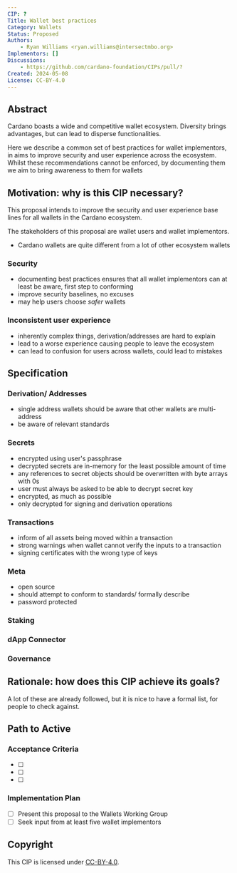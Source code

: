 ```yaml
---
CIP: ?
Title: Wallet best practices
Category: Wallets
Status: Proposed
Authors:
    - Ryan Williams <ryan.williams@intersectmbo.org>
Implementors: []
Discussions:
    - https://github.com/cardano-foundation/CIPs/pull/?
Created: 2024-05-08
License: CC-BY-4.0
---
```


## Abstract

Cardano boasts a wide and competitive wallet ecosystem.
Diversity brings advantages, but can lead to disperse functionalities.

Here we describe a common set of best practices for wallet implementors, in aims to improve security and user experience across the ecosystem.
Whilst these recommendations cannot be enforced, by documenting them we aim to bring awareness to them for wallets

## Motivation: why is this CIP necessary?
<!-- A clear explanation that introduces the reason for a proposal, its use cases and stakeholders. If the CIP changes an established design then it must outline design issues that motivate a rework. -->

This proposal intends to improve the security and user experience base lines for all wallets in the Cardano ecosystem.

The stakeholders of this proposal are wallet users and wallet implementors.

- Cardano wallets are quite different from a lot of other ecosystem wallets

### Security

- documenting best practices ensures that all wallet implementors can at least be aware, first step to conforming
- improve security baselines, no excuses
- may help users choose *safer* wallets

### Inconsistent user experience

- inherently complex things, derivation/addresses are hard to explain
- lead to a worse experience causing people to leave the ecosystem
- can lead to confusion for users across wallets, could lead to mistakes

## Specification

### Derivation/ Addresses

- single address wallets should be aware that other wallets are multi-address
- be aware of relevant standards

### Secrets

- encrypted using user's passphrase
- decrypted secrets are in-memory for the least possible amount of time
- any references to secret objects should be overwritten with byte arrays with 0s
- user must always be asked to be able to decrypt secret key
- encrypted, as much as possible
- only decrypted for signing and derivation operations

### Transactions

- inform of all assets being moved within a transaction
- strong warnings when wallet cannot verify the inputs to a transaction
- signing certificates with the wrong type of keys

### Meta

- open source
- should attempt to conform to standards/ formally describe
- password protected
  
### Staking

### dApp Connector

### Governance

## Rationale: how does this CIP achieve its goals?

A lot of these are already followed, but it is nice to have a formal list, for people to check against.

## Path to Active

### Acceptance Criteria

- [ ]
- [ ]
- [ ]

### Implementation Plan

- [ ] Present this proposal to the Wallets Working Group
- [ ] Seek input from at least five wallet implementors

## Copyright

This CIP is licensed under [CC-BY-4.0](https://creativecommons.org/licenses/by/4.0/legalcode).
